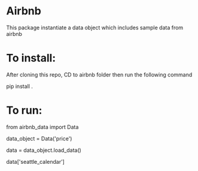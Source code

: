 # Airbnb
This package instantiate a data object which includes sample data from airbnb

# To install:

After cloning this repo, CD to airbnb folder then run the following command

pip install .

# To run:

from airbnb_data import Data

data_object = Data('price')

data = data_object.load_data()

data['seattle_calendar']